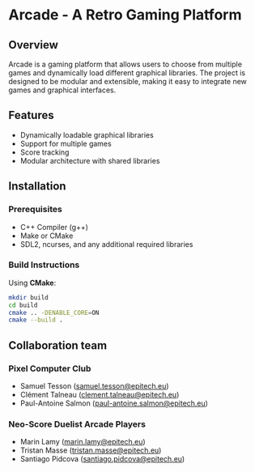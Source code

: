 # Arcade - A Retro Gaming Platform

## Overview

Arcade is a gaming platform that allows users to choose from multiple games and dynamically load different graphical libraries. The project is designed to be modular and extensible, making it easy to integrate new games and graphical interfaces.

## Features

- Dynamically loadable graphical libraries
- Support for multiple games
- Score tracking
- Modular architecture with shared libraries

## Installation

### Prerequisites

- C++ Compiler (g++)
- Make or CMake
- SDL2, ncurses, and any additional required libraries

### Build Instructions

Using **CMake**:

```bash
mkdir build
cd build
cmake .. -DENABLE_CORE=ON
cmake --build .
```

## Collaboration team

### Pixel Computer Club

- Samuel Tesson (<samuel.tesson@epitech.eu>)
- Clément Talneau (<clement.talneau@epitech.eu>)
- Paul-Antoine Salmon (<paul-antoine.salmon@epitech.eu>)

### Neo-Score Duelist Arcade Players

- Marin Lamy (<marin.lamy@epitech.eu>)
- Tristan Masse (<tristan.masse@epitech.eu>)
- Santiago Pidcova (<santiago.pidcova@epitech.eu>)
